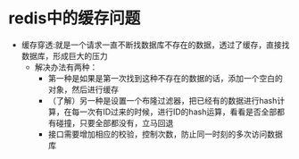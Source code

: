 # redis中的缓存问题

* 缓存穿透:就是一个请求一直不断找数据库不存在的数据，透过了缓存，直接找数据库，形成巨大的压力
  * 解决办法有两种：
    * 第一种是如果是第一次找到这种不存在的数据的话，添加一个空白的对象，然后进行缓存
    * （了解）另一种是设置一个布隆过滤器，把已经有的数据进行hash计算，在每一次有ID过来的时候，进行ID的hash运算，看看是否全部都有碰撞，只要全部都没有，立马回退
    * 接口需要增加相应的校验，控制次数，防止同一时刻的多次访问数据库



